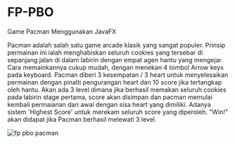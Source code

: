 # FP-PBO
Game Pacman Menggunakan JavaFX

Pacman adalah salah satu game arcade klasik yang sangat populer. Prinsip permainan ini ialah menghabiskan seluruh cookies yang tersebar di sepanjang jalan di dalam labirin dengan empat agen hantu yang mengejar. Cara memainkannya cukup mudah, dengan menekan 4 tombol Arrow keys pada keyboard. Pacman diberi 3 kesempatan / 3 heart untuk menyelesaikan permainan dengan pinalti pengurangan heart dan 10 score jika tertangkap oleh hantu. Akan ada 3 level dimana jika berhasil memakan seluruh cookies pada labirin stage pertama, score akan disimpan dan pacman memulai kembali permaianan dari awal dengan sisa heart yang dimiliki. Adanya sistem 'Highest Score' untuk merekam seluruh score yang diperoleh. "Win!" akan didapat jika Pacman berhasil melewati 3 level.

![fp pbo pacman](https://user-images.githubusercontent.com/90994290/208299540-faea9c6a-fdc0-4dea-b957-5e16ace468b9.jpeg)
